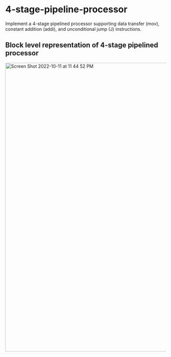 # 4-stage-pipeline-processor
Implement a 4-stage pipelined processor supporting data transfer (mov), constant addition (addi), and unconditional jump (J) instructions.


## Block level representation of 4-stage pipelined processor

<img width="902" alt="Screen Shot 2022-10-11 at 11 44 52 PM" src="https://user-images.githubusercontent.com/22619455/195269417-a6a767b3-d101-4d6e-a8de-db7d9c7eb49f.png">

